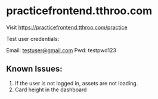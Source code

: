 # practicefrontend.tthroo.com

Visit https://practicefrontend.tthroo.com/practice

Test user credentials:

Email: testuser@gmail.com
Pwd: testpwd123


## Known Issues:
1. If the user is not logged in, assets are not loading.
2. Card height in the dashboard